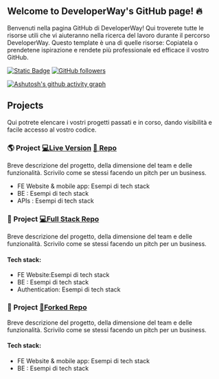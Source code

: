 ## Welcome to DeveloperWay's GitHub page! 🔥

Benvenuti nella pagina GitHub di DeveloperWay! Qui troverete tutte le risorse utili che vi aiuteranno nella ricerca del lavoro durante il percorso DeveloperWay.
Questo template è una di quelle risorse: Copiatela o prendetene ispirazione e rendete più professionale ed efficace il vostro GitHub.

[![Static Badge](https://img.shields.io/badge/Gianluca%20Spadazzi-blue?style=flat-square&logo=Linkedin&logoColor=white&link=https://www.linkedin.com/in/gianluca-spadazzi)](https://www.linkedin.com/in/gianluca-spadazzi/)
[![GitHub followers](https://img.shields.io/github/followers/giaspa?label=Giaspa&logo=Github)]()

[![Ashutosh's github activity graph](https://github-readme-activity-graph.cyclic.app/graph?username=DeveloperWayIT&theme=github-compact)](https://github.com/ashutosh00710/github-readme-activity-graph)
## Projects

Qui potrete elencare i vostri progetti passati e in corso, dando visibilità e facile accesso al vostro codice.

### 🌎 Project  [💻Live Version](<!-- Inserisci qui il link alla versione deployata-->) [📄 Repo](<!-- Inserisci qui il link alla repository-->)
Breve descrizione del progetto, della dimensione del team e delle funzionalità. Scrivilo come se stessi facendo un pitch per un business.

- FE Website & mobile app: Esempi di tech stack
- BE : Esempi di tech stack
- APIs : Esempi di tech stack

### 🍴 Project  [💻Full Stack Repo ](<!-- Inserisci qui il link alla repository-->)
Breve descrizione del progetto, della dimensione del team e delle funzionalità. Scrivilo come se stessi facendo un pitch per un business.

#### Tech stack:
- FE Website:Esempi di tech stack
- BE : Esempi di tech stack
- Authentication: Esempi di tech stack

### 💸 Project  [🍴Forked Repo ](<!-- Inserisci qui il link alla repository-->) 
Breve descrizione del progetto, della dimensione del team e delle funzionalità. Scrivilo come se stessi facendo un pitch per un business.

#### Tech stack:
- FE Website & mobile app: Esempi di tech stack
- BE : Esempi di tech stack


<!--
**Giaspa/giaspa** is a ✨ _special_ ✨ repository because its `README.md` (this file) appears on your GitHub profile.

Here are some ideas to get you started:

- 🔭 I’m currently working on ...
- 🌱 I’m currently learning ...
- 👯 I’m looking to collaborate on ...
- 🤔 I’m looking for help with ...
- 💬 Ask me about ...
- 📫 How to reach me: ...
- 😄 Pronouns: ...
- ⚡ Fun fact: ...
-->
